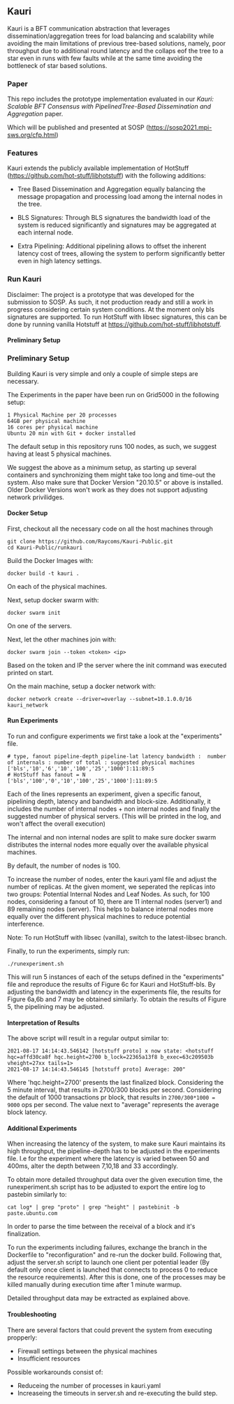 ## Kauri


Kauri is a BFT communication abstraction that leverages dissemination/aggregation trees for load balancing and scalability while avoiding the main limitations of previous tree-based solutions, namely, poor throughput due to additional round latency and the collaps eof the tree to a star even in runs with few faults
while at the same time avoiding the bottleneck of star based solutions.

### Paper

This repo includes the prototype implementation evaluated in our 
*Kauri: Scalable BFT Consensus with PipelinedTree-Based Dissemination and Aggregation* paper.

Which will be published and presented at SOSP (https://sosp2021.mpi-sws.org/cfp.html)

### Features

Kauri extends the publicly available implementation of HotStuff (https://github.com/hot-stuff/libhotstuff) with the following additions:

- Tree Based Dissemination and Aggregation equally balancing the message propagation and processing load among the internal nodes in the tree.

- BLS Signatures: Through BLS signatures the bandwidth load of the system is reduced significantly and signatures may be aggregated at each internal node.

- Extra Pipelining: Additional pipelining allows to offset the inherent latency cost of trees, allowing the system to perform significantly better even in high latency settings.

### Run Kauri

Disclaimer: The project is a prototype that was developed for the submission to SOSP. As such, it not production ready and still a work in progress considering certain system conditions.
At the moment only bls signatures are supported. To run HotStuff with libsec signatures, this can be done by running vanilla Hotstuff at https://github.com/hot-stuff/libhotstuff.

#### Preliminary Setup

### Preliminary Setup

Building Kauri is very simple and only a couple of simple steps are necessary.

The Experiments in the paper have been run on Grid5000 in the following setup:

```
1 Physical Machine per 20 processes
64GB per physical machine
16 cores per physical machine
Ubuntu 20 min with Git + docker installed
```
The default setup in this repository runs 100 nodes, as such, we suggest having at least 5 physical machines.

We suggest the above as a minimum setup, as starting up several containers and synchronizing them might take too long and time-out the system.
Also make sure that Docker Version "20.10.5" or above is installed. Older Docker Versions won't work as they does not support adjusting network privilidges.

#### Docker Setup

First, checkout all the necessary code on all the host machines through

```
git clone https://github.com/Raycoms/Kauri-Public.git
cd Kauri-Public/runkauri
```

Build the Docker Images with:

```
docker build -t kauri .
```

On each of the physical machines.

Next, setup docker swarm with:

```
docker swarm init
```

On one of the servers.

Next, let the other machines join with:

```
docker swarm join --token <token> <ip>
```

Based on the token and IP the server where the init command was executed printed on start.


On the main machine, setup a docker network with:

```
docker network create --driver=overlay --subnet=10.1.0.0/16 kauri_network
```

#### Run Experiments

To run and configure experiments we first take a look at the "experiments" file.

```
# type, fanout pipeline-depth pipeline-lat latency bandwidth :  number of internals : number of total : suggested physical machines
['bls','10','6','10','100','25','1000']:11:89:5
# HotStuff has fanout = N
['bls','100','0','10','100','25','1000']:11:89:5
```
Each of the lines represents an experiment, given a specific fanout, pipelining depth, latency and bandwidth and block-size.
Additionally, it includes the number of internal nodes + non internal nodes and finally the suggested number of physical servers.
(This will be printed in the log, and won't affect the overall execution)

The internal and non internal nodes are split to make sure docker swarm distributes the internal nodes more equally over the available physical machines.

By default, the number of nodes is 100.

To increase the number of nodes, enter the kauri.yaml file and adjust the number of replicas.
At the given moment, we seperated the replicas into two groups: Potential Internal Nodes and Leaf Nodes.
As such, for 100 nodes, considering a fanout of 10, there are 11 internal nodes (server1) and 89 remaining nodes (server).
This helps to balance internal nodes more equally over the different physical machines to reduce potential interference.

Note: To run HotStuff with libsec (vanilla), switch to the latest-libsec branch.

Finally, to run the experiments, simply run:

```
./runexperiment.sh
```

This will run 5 instances of each of the setups defined in the "experiments" file and reproduce the results of Figure 6c for Kauri and HotStuff-bls.
By adjusting the bandwidth and latency in the experiments file, the results for Figure 6a,6b and 7 may be obtained similarly.
To obtain the results of Figure 5, the pipelining may be adjusted.

#### Interpretation of Results

The above script will result in a regular output similar to:

```
2021-08-17 14:14:43.546142 [hotstuff proto] x now state: <hotstuff hqc=affd30ca8f hqc.height=2700 b_lock=22365a13f8 b_exec=63c209503b vheight=27xx tails=1>
2021-08-17 14:14:43.546145 [hotstuff proto] Average: 200"
```

Where 'hqc.height=2700' presents the last finalized block. Considering the 5 minute interval, that results in 2700/300 blocks per second.
Considering the default of 1000 transactions pr block, that results in `2700/300*1000 = 9000` ops per second.
The value next to "average" represents the average block latency.

#### Additional Experiments

When increasing the latency of the system, to make sure Kauri maintains its high throughput, the pipeline-depth has to be adjusted in the experiments file.
I.e for the experiment where the latency is varied between 50 and 400ms, alter the depth between 7,10,18 and 33 accordingly.

To obtain more detailed throughput data over the given execution time, the runexperiment.sh script has to be adjusted to export the entire log to pastebin similarly to:

```
cat log* | grep "proto" | grep "height" | pastebinit -b paste.ubuntu.com
```

In order to parse the time between the receival of a block and it's finalization.

To run the experiments including failures, exchange the branch in the Dockerfile to "reconfiguration" and re-run the docker build. Following that, adjust the server.sh script to launch one client per potential leader (By default only once client is launched that connects to process 0 to reduce the resource requirements). After this is done, one of the processes may be killed manually during execution time after 1 minute warmup.

Detailed throughput data may be extracted as explained above.

#### Troubleshooting

There are several factors that could prevent the system from executing propperly:
- Firewall settings between the physical machines
- Insufficient resources

Possible workarounds consist of:
- Reduceing the number of processes in kauri.yaml
- Increaseing the timeouts in server.sh and re-executing the build step.
